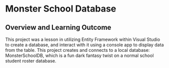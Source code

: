 # Monster School Database

## Overview and Learning Outcome
This project was a lesson in utilizing Entity Framework within Visual Studio to create a database, and interact with it using a console app to display data from the table. This project creates and connects to a local database: MonsterSchoolDB, which is a fun dark fantasy twist on a normal school student roster database.

